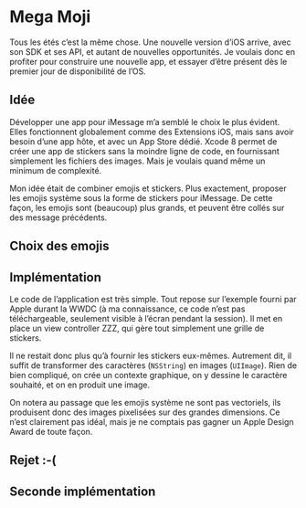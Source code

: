 # Mega Moji

Tous les étés c’est la même chose. Une nouvelle version d’iOS arrive, avec son SDK et ses API, et autant de nouvelles opportunités. Je voulais donc en profiter pour construire une nouvelle app, et essayer d’être présent dès le premier jour de disponibilité de l’OS.

## Idée

Développer une app pour iMessage m’a semblé le choix le plus évident. Elles fonctionnent globalement comme des Extensions iOS, mais sans avoir besoin d’une app hôte, et avec un App Store dédié. Xcode 8 permet de créer une app de stickers sans la moindre ligne de code, en fournissant simplement les fichiers des images. Mais je voulais quand même un minimum de complexité.

Mon idée était de combiner emojis et stickers. Plus exactement, proposer les emojis système sous la forme de stickers pour iMessage. De cette façon, les emojis sont (beaucoup) plus grands, et peuvent être collés sur des message précédents.


## Choix des emojis




## Implémentation

Le code de l’application est très simple. Tout repose sur l’exemple fourni par Apple durant la WWDC (à ma connaissance, ce code n’est pas téléchargeable, seulement visible à l’écran pendant la session). Il met en place un view controller ZZZ, qui gère tout simplement une grille de stickers.

Il ne restait donc plus qu’à fournir les stickers eux-mêmes. Autrement dit, il suffit de transformer des caractères (`NSString`) en images (`UIImage`). Rien de bien compliqué, on crée un contexte graphique, on y dessine le caractère souhaité, et on en produit une image.

On notera au passage que les emojis système ne sont pas vectoriels, ils produisent donc des images pixelisées sur des grandes dimensions. Ce n’est clairement pas idéal, mais je ne comptais pas gagner un Apple Design Award de toute façon.


## Rejet :-(


## Seconde implémentation

